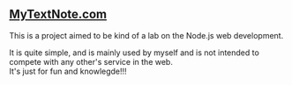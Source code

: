[MyTextNote.com](http://mytextnote.com)
---------------------------------------

This is a project aimed to be kind of a lab on the Node.js web development.

It is quite simple, and is mainly used by myself and is not intended to compete with any other's service in the web.  
It's just for fun and knowlegde!!!

